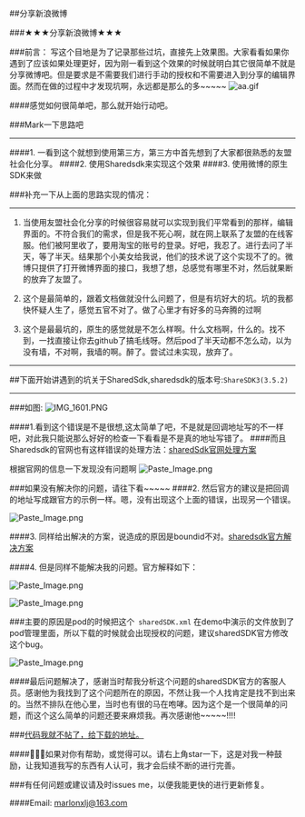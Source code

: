 ##分享新浪微博

###★★★分享新浪微博★★★

###前言：
写这个目地是为了记录那些过坑，直接先上效果图。大家看看如果你遇到了应该如果处理更好，因为刚一看到这个效果的时候就明白其它很简单不就是分享微博吧。但是要求是不需要我们进行手动的授权和不需要进入到分享的编辑界面。然而在做的过程中才发现坑啊，永远都是那么的多~~~~~
![aa.gif](http://upload-images.jianshu.io/upload_images/1819746-5bc31b490fa61996.gif?imageMogr2/auto-orient/strip)

####感觉如何很简单吧，那么就开始行动吧。

###Mark一下思路吧
***
####1. 一看到这个就想到使用第三方，第三方中首先想到了大家都很熟悉的友盟社会化分享。
####2. 使用Sharedsdk来实现这个效果
####3. 使用微博的原生SDK来做

###补充一下从上面的思路实现的情况：
***
1. 当使用友盟社会化分享的时候很容易就可以实现到我们平常看到的那样，编辑界面的。不符合我们的需求，但是我不死心啊，就在网上联系了友盟的在线客服。他们被阿里收了，要用淘宝的账号的登录。好吧，我忍了。进行去问了半天，等了半天。结果那个小美女给我说，他们的技术说了这个实现不了的。微博只提供了打开微博界面的接口，我想了想，总感觉有哪里不对，然后就果断的放弃了友盟了。

2. 这个是最简单的，跟着文档做就没什么问题了，但是有坑好大的坑。坑的我都快怀疑人生了，感觉五官不对了。做了心里才有好多的马奔腾的过啊

3. 这个是最最坑的，原生的感觉就是不怎么样啊。什么文档啊，什么的。找不到，一找直接让你去github了搞毛线呀。然后pod了半天动都不怎么动，以为没有墙，不对啊，我墙的啊。醉了。尝试过未实现，放弃了。

***
##下面开始讲遇到的坑关于SharedSdk,sharedsdk的版本号:`ShareSDK3(3.5.2)`
***
###如图:
![IMG_1601.PNG](http://upload-images.jianshu.io/upload_images/1819746-dd128b903b5167b7.PNG?imageMogr2/auto-orient/strip%7CimageView2/2/w/1240)

####1.看到这个错误是不是很想,这太简单了吧，不是就是回调地址写的不一样吧，对此我只能说那么好好的检查一下看看是不是真的地址写错了。
####而且Sharedsdk的官网也有这样错误的处理方法：[sharedSdk官网处理方案](http://bbs.mob.com/forum.php?mod=viewthread&tid=50)

根据官网的信息一下发现没有问题啊
![Paste_Image.png](http://upload-images.jianshu.io/upload_images/1819746-fa3252af7cd0e429.png?imageMogr2/auto-orient/strip%7CimageView2/2/w/1240)

###如果没有解决你的问题，请往下看~~~~~
####2. 然后官方的建议是把回调的地址写成跟官方的示例一样。嗯，没有出现这个上面的错误，出现另一个错误。

![Paste_Image.png](http://upload-images.jianshu.io/upload_images/1819746-77f352d3d028b868.png?imageMogr2/auto-orient/strip%7CimageView2/2/w/1240)

####3. 同样给出解决的方案，说造成的原因是boundid不对。[sharedsdk官方解决方案](http://bbs.mob.com/forum.php?mod=viewthread&tid=19633&extra=page%3D2)

####4. 但是同样不能解决我的问题。官方解释如下：

![Paste_Image.png](http://upload-images.jianshu.io/upload_images/1819746-bafd605d25231e48.png?imageMogr2/auto-orient/strip%7CimageView2/2/w/1240)

![Paste_Image.png](http://upload-images.jianshu.io/upload_images/1819746-4a01654f205209fe.png?imageMogr2/auto-orient/strip%7CimageView2/2/w/1240)

###主要的原因是pod的时候把这个` sharedSDK.xml` 在demo中演示的文件放到了pod管理里面，所以下载的时候就会出现授权的问题，建议sharedSDK官方修改这个bug。

![Paste_Image.png](http://upload-images.jianshu.io/upload_images/1819746-31b82c24345b00d0.png?imageMogr2/auto-orient/strip%7CimageView2/2/w/1240)

####最后问题解决了，感谢当时帮我分析这个问题的sharedSDK官方的客服人员。感谢他为我找到了这个问题所在的原因，不然让我一个人找肯定是找不到出来的。当然不排队在他心里，当时也有很的马在咆哮。因为这个是一个很简单的问题，而这个这么简单的问题还要来麻烦我。再次感谢他~~~~~!!!!

###[代码我就不帖了，给下载的地址。]()

####🐼🐶🐶如果对你有帮助，或觉得可以。请右上角star一下，这是对我一种鼓励，让我知道我写的东西有人认可，我才会后续不断的进行完善。

###有任何问题或建议请及时issues me，以便我能更快的进行更新修复。

####Email: marlonxlj@163.com